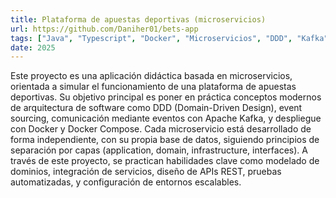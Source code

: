 ```yaml
---
title: Plataforma de apuestas deportivas (microservicios)
url: https://github.com/Daniher01/bets-app
tags: ["Java", "Typescript", "Docker", "Microservicios", "DDD", "Kafka"]
date: 2025
---
```


Este proyecto es una aplicación didáctica basada en microservicios, orientada a simular el funcionamiento de una plataforma de apuestas deportivas. Su objetivo principal es poner en práctica conceptos modernos de arquitectura de software como DDD (Domain-Driven Design), event sourcing, comunicación mediante eventos con Apache Kafka, y despliegue con Docker y Docker Compose. Cada microservicio está desarrollado de forma independiente, con su propia base de datos, siguiendo principios de separación por capas (application, domain, infrastructure, interfaces). A través de este proyecto, se practican habilidades clave como modelado de dominios, integración de servicios, diseño de APIs REST, pruebas automatizadas, y configuración de entornos escalables.
